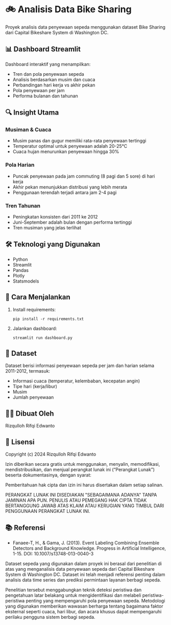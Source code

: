 # 🚲 Analisis Data Bike Sharing

Proyek analisis data penyewaan sepeda menggunakan dataset Bike Sharing dari Capital Bikeshare System di Washington DC.

## 📊 Dashboard Streamlit

Dashboard interaktif yang menampilkan:
- Tren dan pola penyewaan sepeda
- Analisis berdasarkan musim dan cuaca
- Perbandingan hari kerja vs akhir pekan
- Pola penyewaan per jam
- Performa bulanan dan tahunan

## 🔍 Insight Utama

### Musiman & Cuaca
- Musim panas dan gugur memiliki rata-rata penyewaan tertinggi
- Temperatur optimal untuk penyewaan adalah 20-25°C
- Cuaca hujan menurunkan penyewaan hingga 30%

### Pola Harian
- Puncak penyewaan pada jam commuting (8 pagi dan 5 sore) di hari kerja
- Akhir pekan menunjukkan distribusi yang lebih merata
- Penggunaan terendah terjadi antara jam 2-4 pagi

### Tren Tahunan
- Peningkatan konsisten dari 2011 ke 2012
- Juni-September adalah bulan dengan performa tertinggi
- Tren musiman yang jelas terlihat

## 🛠️ Teknologi yang Digunakan
- Python
- Streamlit
- Pandas
- Plotly
- Statsmodels

## 🚀 Cara Menjalankan
1. Install requirements: 
   
   `pip install -r requirements.txt`
2. Jalankan dashboard: 
   
   `streamlit run dashboard.py`

## 📝 Dataset
Dataset berisi informasi penyewaan sepeda per jam dan harian selama 2011-2012, termasuk:
- Informasi cuaca (temperatur, kelembaban, kecepatan angin)
- Tipe hari (kerja/libur)
- Musim
- Jumlah penyewaan

## 👨‍💻 Dibuat Oleh
Rizqulloh Rifqi Edwanto

## 📄 Lisensi
Copyright (c) 2024 Rizqulloh Rifqi Edwanto

Izin diberikan secara gratis untuk menggunakan, menyalin, memodifikasi, mendistribusikan, dan menjual perangkat lunak ini (“Perangkat Lunak”) beserta dokumentasinya, dengan syarat:

Pemberitahuan hak cipta dan izin ini harus disertakan dalam setiap salinan.

PERANGKAT LUNAK INI DISEDIAKAN "SEBAGAIMANA ADANYA" TANPA JAMINAN APA PUN. PENULIS ATAU PEMEGANG HAK CIPTA TIDAK BERTANGGUNG JAWAB ATAS KLAIM ATAU KERUGIAN YANG TIMBUL DARI PENGGUNAAN PERANGKAT LUNAK INI.

## 📚 Referensi

- Fanaee-T, H., & Gama, J. (2013). Event Labeling Combining Ensemble Detectors and Background Knowledge. Progress in Artificial Intelligence, 1-15. DOI: 10.1007/s13748-013-0040-3

Dataset sepeda yang digunakan dalam proyek ini berasal dari penelitian di atas yang menganalisis data penyewaan sepeda dari Capital Bikeshare System di Washington DC. Dataset ini telah menjadi referensi penting dalam analisis data time series dan prediksi permintaan layanan berbagi sepeda.

Penelitian tersebut menggabungkan teknik deteksi peristiwa dan pengetahuan latar belakang untuk mengidentifikasi dan melabeli peristiwa-peristiwa penting yang mempengaruhi pola penyewaan sepeda. Metodologi yang digunakan memberikan wawasan berharga tentang bagaimana faktor eksternal seperti cuaca, hari libur, dan acara khusus dapat mempengaruhi perilaku pengguna sistem berbagi sepeda.


